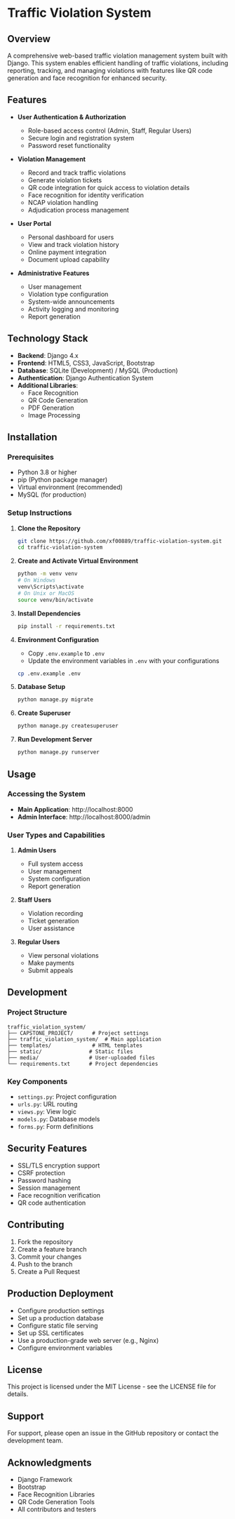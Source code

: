# Traffic Violation System

## Overview
A comprehensive web-based traffic violation management system built with Django. This system enables efficient handling of traffic violations, including reporting, tracking, and managing violations with features like QR code generation and face recognition for enhanced security.

## Features
- **User Authentication & Authorization**
  - Role-based access control (Admin, Staff, Regular Users)
  - Secure login and registration system
  - Password reset functionality

- **Violation Management**
  - Record and track traffic violations
  - Generate violation tickets
  - QR code integration for quick access to violation details
  - Face recognition for identity verification
  - NCAP violation handling
  - Adjudication process management

- **User Portal**
  - Personal dashboard for users
  - View and track violation history
  - Online payment integration
  - Document upload capability

- **Administrative Features**
  - User management
  - Violation type configuration
  - System-wide announcements
  - Activity logging and monitoring
  - Report generation

## Technology Stack
- **Backend**: Django 4.x
- **Frontend**: HTML5, CSS3, JavaScript, Bootstrap
- **Database**: SQLite (Development) / MySQL (Production)
- **Authentication**: Django Authentication System
- **Additional Libraries**:
  - Face Recognition
  - QR Code Generation
  - PDF Generation
  - Image Processing

## Installation

### Prerequisites
- Python 3.8 or higher
- pip (Python package manager)
- Virtual environment (recommended)
- MySQL (for production)

### Setup Instructions

1. **Clone the Repository**
   ```bash
   git clone https://github.com/xf00889/traffic-violation-system.git
   cd traffic-violation-system
   ```

2. **Create and Activate Virtual Environment**
   ```bash
   python -m venv venv
   # On Windows
   venv\Scripts\activate
   # On Unix or MacOS
   source venv/bin/activate
   ```

3. **Install Dependencies**
   ```bash
   pip install -r requirements.txt
   ```

4. **Environment Configuration**
   - Copy `.env.example` to `.env`
   - Update the environment variables in `.env` with your configurations
   ```bash
   cp .env.example .env
   ```

5. **Database Setup**
   ```bash
   python manage.py migrate
   ```

6. **Create Superuser**
   ```bash
   python manage.py createsuperuser
   ```

7. **Run Development Server**
   ```bash
   python manage.py runserver
   ```

## Usage

### Accessing the System
- **Main Application**: http://localhost:8000
- **Admin Interface**: http://localhost:8000/admin

### User Types and Capabilities
1. **Admin Users**
   - Full system access
   - User management
   - System configuration
   - Report generation

2. **Staff Users**
   - Violation recording
   - Ticket generation
   - User assistance

3. **Regular Users**
   - View personal violations
   - Make payments
   - Submit appeals

## Development

### Project Structure
```
traffic_violation_system/
├── CAPSTONE_PROJECT/      # Project settings
├── traffic_violation_system/  # Main application
├── templates/             # HTML templates
├── static/               # Static files
├── media/                # User-uploaded files
└── requirements.txt      # Project dependencies
```

### Key Components
- `settings.py`: Project configuration
- `urls.py`: URL routing
- `views.py`: View logic
- `models.py`: Database models
- `forms.py`: Form definitions

## Security Features
- SSL/TLS encryption support
- CSRF protection
- Password hashing
- Session management
- Face recognition verification
- QR code authentication

## Contributing
1. Fork the repository
2. Create a feature branch
3. Commit your changes
4. Push to the branch
5. Create a Pull Request

## Production Deployment
- Configure production settings
- Set up a production database
- Configure static file serving
- Set up SSL certificates
- Use a production-grade web server (e.g., Nginx)
- Configure environment variables

## License
This project is licensed under the MIT License - see the LICENSE file for details.

## Support
For support, please open an issue in the GitHub repository or contact the development team.

## Acknowledgments
- Django Framework
- Bootstrap
- Face Recognition Libraries
- QR Code Generation Tools
- All contributors and testers
